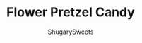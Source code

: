 ---
layout: ../../layouts/MarkdownPostLayout.astro
title: Flower Pretzel Candy
author: ShugarySweets
pubDate: 2019-01-15
description: "Make these adorable Flower Pretzel Candy Bites this Easter! A salty sweet homemade Easter candy that&#x27;s full of color and cheer, just in time for spring."
image_url: https://www.shugarysweets.com/wp-content/uploads/2020/02/flower-pretzel-candy-4.jpg
tags: ["Candy","American"]
calories: 159
protein: 22
carbohydrates: 191
fats: 24
fiber: 10
ingredients: ["50 mini pretzel twists","50 Hershey kisses (your choice in flavor)","50 large M&M (flavored or peanut work best)","250 milk chocolate M&M’s"]
serves: 50
time: "20 minutes"
prepTime: "15 minutes"
instructions: ["Preheat oven to 200 degrees. Cut a piece of parchment paper to fit on a large baking sheet. Arrange pretzels on parchment paper.","Unwrap Hershey kisses and place one on top of each pretzel. Put baking sheet in preheated oven and bake for about 5 minutes. ","Remove from oven and immediately press large M&M in center of Hershey kiss. Arrange 5 smaller ones around the edges to look like petals of a flower. Repeat until finished.","Allow to set on counter or refrigerate for 30 minutes. Store in covered container in refrigerator so chocolate doesn’t melt. Enjoy!"]
nutrition: ["159 calories","191 grams carbohydrates","59 milligrams cholesterol","24 grams fat","10 grams fiber","22 grams protein","21 grams saturated fat","559 grams sodium","148 grams sugar","0 grams trans fat","22 grams unsaturated fat"]
---